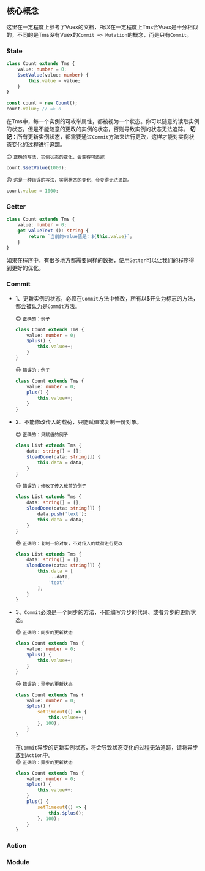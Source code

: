 ## 核心概念

这里在一定程度上参考了Vuex的文档，所以在一定程度上Tms合Vuex是十分相似的，不同的是Tms没有Vuex的`Commit => Mutation`的概念，而是只有`Commit`。


### State
```typescript
class Count extends Tms {
    value: number = 0;
    $setValue(value: number) {
        this.value = value;
    }
}

const count = new Count();
count.value; // => 0
```
在Tms中，每一个实例的可枚举属性，都被视为一个状态。你可以随意的读取实例的状态，但是不能随意的更改的实例的状态，否则导致实例的状态无法追踪。
**切记**：所有更新实例状态，都需要通过`Commit`方法来进行更改，这样才能对实例状态变化的过程进行追踪。

😊 `正确的写法，实例状态的变化，会变得可追踪`
```typescript
count.$setValue(1000);
```
😢 `这是一种错误的写法，实例状态的变化，会变得无法追踪。`
```typescript
count.value = 1000;
```


### Getter
```typescript
class Count extends Tms {
    value: number = 0;
    get valueText (): string {
        return `当前的value值是：${this.value}`;
    }
}
```
如果在程序中，有很多地方都需要同样的数据，使用`Getter`可以让我们的程序得到更好的优化。


### Commit
- 1、更新实例的状态，必须在`Commit`方法中修改，所有以$开头为标志的方法，都会被认为是`Commit`方法。  

    😊 `正确的：例子`
    ```typescript
    class Count extends Tms {
        value: number = 0;
        $plus() {
            this.value++;
        }
    }
    ```
    😢 `错误的：例子`
    ```typescript
    class Count extends Tms {
        value: number = 0;
        plus() {
            this.value++;
        }
    }
    ```

- 2、不能修改传入的载荷，只能赋值或复制一份对象。

    😊 `正确的：只赋值的例子`
    ```typescript
    class List extends Tms {
        data: string[] = [];
        $loadDone(data: string[]) {
            this.data = data;
        }
    }
    ```
    😢 `错误的：修改了传入载荷的例子`
    ```typescript
    class List extends Tms {
        data: string[] = [];
        $loadDone(data: string[]) {
            data.push('text');
            this.data = data;
        }
    }
    ```
    😢 `正确的：复制一份对象，不对传入的载荷进行更改`
    ```typescript
    class List extends Tms {
        data: string[] = [];
        $loadDone(data: string[]) {
            this.data = [
                ...data,
                'text'
            ];
        }
    }
    ```
- 3、`Commit`必须是一个同步的方法，不能编写异步的代码、或者异步的更新状态。

    😊 `正确的：同步的更新状态`
    ```typescript
    class Count extends Tms {
        value: number = 0;
        $plus() {
            this.value++;
        }
    }
    ```
    😢 `错误的：异步的更新状态`
    ```typescript
    class Count extends Tms {
        value: number = 0;
        $plus() {
            setTimeout(() => {
                this.value++;
            }, 100);
        }
    }
    ```
    在`Commit`异步的更新实例状态，将会导致状态变化的过程无法追踪，请将异步放到`Action`中。  
    😊 `正确的：异步的更新状态`
    ```typescript
    class Count extends Tms {
        value: number = 0;
        $plus() {
            this.value++;
        }
        plus() {
            setTimeout(() => {
                this.$plus();
            }, 100);   
        }
    }
    ```

### Action

### Module

